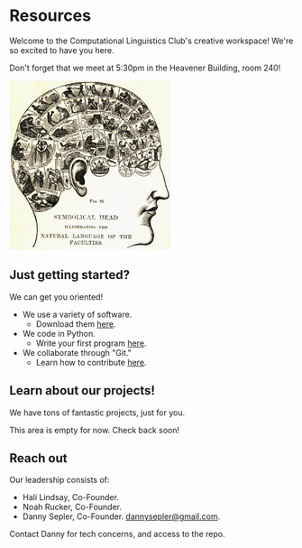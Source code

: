 # Resources

Welcome to the Computational Linguistics Club's creative workspace! We're so excited to have you here.

Don't forget that we meet at 5:30pm in the Heavener Building, room 240!

<img src="images/symbolic-head.jpg" alt="TopImg" height="300px">

## Just getting started?

We can get you oriented!

- We use a variety of software.
  * Download them [here](Downloads.md "Downloads").
- We code in Python.
  * Write your first program [here](Python.md "Python Basics").
- We collaborate through "Git."
  * Learn how to contribute [here](Git.md "Git Basics").

## Learn about our projects!

We have tons of fantastic projects, just for you. 

This area is empty for now. Check back soon!

## Reach out

Our leadership consists of:

 - Hali Lindsay, Co-Founder.
 - Noah Rucker, Co-Founder.
 - Danny Sepler, Co-Founder. dannysepler@gmail.com.

Contact Danny for tech concerns, and access to the repo.